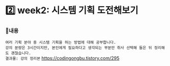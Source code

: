 # 2️⃣ week2: 시스템 기획 도전해보기

### 📌내용
`여러 기획 분야 중 시스템 기획을 하는 방법에 대해 공부합니다.`  
`강의 분량은 3시간이지만, 본인에게 필요하다고 생각되는 부분만 취사 선택해 들은 뒤 정리해도 괜찮습니다.`  
`결과물: 강의 정리본`
https://codingongbu.tistory.com/295

